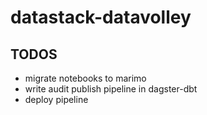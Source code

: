 # datastack-datavolley

## TODOS
- migrate notebooks to marimo
- write audit publish pipeline in dagster-dbt
- deploy pipeline